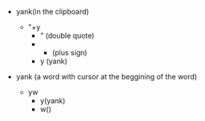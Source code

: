 - yank(in the clipboard)
    - "+y
        - " (double quote)
        - + (plus sign)
        - y (yank)

- yank (a word with cursor at the beggining of the word)
    - yw
        - y(yank)
        - w()

